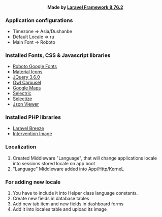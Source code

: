 <h4 align="center">Made by <a href="https://laravel.com/" target="_blank">Laravel Framework 8.76.2</a></h4> 

### Application configurations
- Timezone => Asia/Dushanbe
- Default Locale => ru
- Main Font => Roboto

### Installed Fonts, CSS & Javascript libraries
- [Roboto Google Fonts](https://fonts.google.com/specimen/Roboto)
- [Material Icons](https://fonts.google.com/icons)
- [JQuery 3.6.0](https://jquery.com/)
- [Owl Carousel](https://owlcarousel2.github.io/OwlCarousel2/)
- [Google Maps](https://developers.google.com/maps/documentation/javascript/overview)
- [Selectric](https://www.jqueryscript.net/form/Minimal-jQuery-Html-Select-Replacement-Plugin-Selectric.html)
- [Selectize](https://selectize.dev/)
- [Json Viewer](https://www.jqueryscript.net/other/Beautiful-JSON-Viewer-Editor.html)

### Installed PHP libraries
- [Laravel Breeze](https://laravel.com/docs/8.x/starter-kits)
- [Intervention Image](https://image.intervention.io/v2)

### Localization
1. Created Middleware "Language", that will change applications locale into sessions stored locale on app boot
2. "Language" Middleware added into App/Http/KerneL

### For adding new locale
1. You have to include it into Helper class language constants.
2. Create new fields in database tables
3. Add new tab item and new fields in dashboard forms
4. Add it into locales table and upload its image